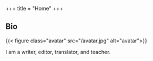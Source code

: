 +++
title = "Home"
+++

## Bio

{{< figure class="avatar" src="/avatar.jpg" alt="avatar">}}

I am a writer, editor, translator, and teacher.

